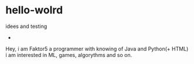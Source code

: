 # hello-wolrd
idees and testing

-
Hey, i am Faktor5 a programmer with knowing of Java and Python(+ HTML)
i am interested in ML, games, algorythms and so on.
